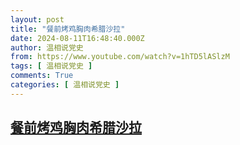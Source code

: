 ```yaml
---
layout: post
title: "餐前烤鸡胸肉希腊沙拉"
date: 2024-08-11T16:48:40.000Z
author: 温相说党史
from: https://www.youtube.com/watch?v=1hTD5lASlzM
tags: [ 温相说党史 ]
comments: True
categories: [ 温相说党史 ]
---
```

<!--1723394920000-->
[餐前烤鸡胸肉希腊沙拉](https://www.youtube.com/watch?v=1hTD5lASlzM)
------

<div>

</div>
